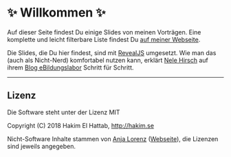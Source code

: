 # ✨ Willkommen ✨

Auf dieser Seite findest Du einige Slides von meinen Vorträgen. Eine komplette und leicht filterbare Liste findest Du [auf meiner Webseite](https://secret-cow-level.de/wordpress/publikationen/).

Die Slides, die Du hier findest, sind mit [RevealJS](https://github.com/hakimel/reveal.js) umgesetzt. Wie man das (auch als Nicht-Nerd) komfortabel nutzen kann, erklärt [Nele Hirsch](https://twitter.com/ebildungslabor) auf ihrem [Blog eBildungslabor](https://ebildungslabor.de/blog/revealjs/) Schritt für Schritt.

---

## Lizenz

Die Software steht unter der Lizenz MIT

Copyright (C) 2018 Hakim El Hattab, http://hakim.se

Nicht-Software Inhalte stammen von [Anja Lorenz](https://twitter.com/anjalorenz) ([Webseite](https://secret-cow-level.de)), die Lizenzen sind jeweils angegeben.

